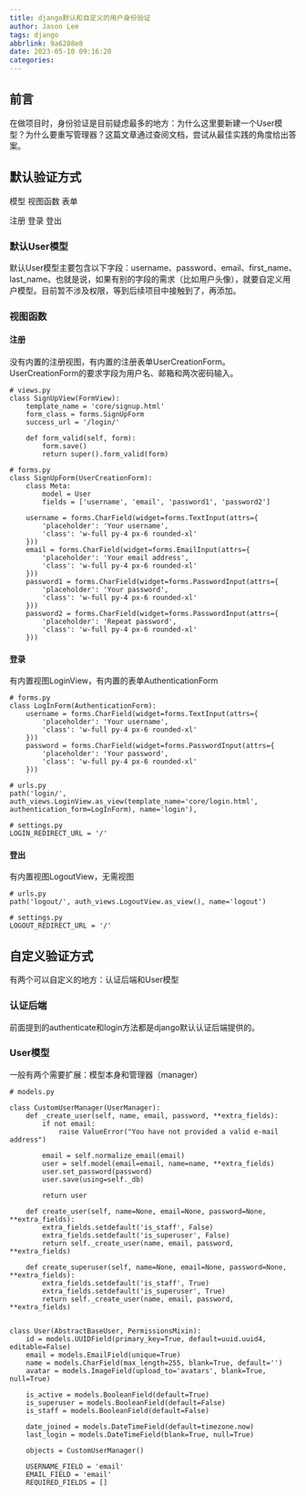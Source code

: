 ```yaml
---
title: django默认和自定义的用户身份验证
author: Jason Lee
tags: django
abbrlink: 9a6288e8
date: 2023-05-10 09:16:20
categories:
---
```


## 前言

在做项目时，身份验证是目前疑虑最多的地方：为什么这里要新建一个User模型？为什么要重写管理器？这篇文章通过查阅文档，尝试从最佳实践的角度给出答案。

## 默认验证方式

模型 视图函数 表单

注册 登录 登出

### 默认User模型

默认User模型主要包含以下字段：username、password、email、first_name、last_name。也就是说，如果有别的字段的需求（比如用户头像），就要自定义用户模型。目前暂不涉及权限，等到后续项目中接触到了，再添加。

### 视图函数

#### 注册

没有内置的注册视图，有内置的注册表单UserCreationForm。UserCreationForm的要求字段为用户名、邮箱和两次密码输入。

```
# views.py
class SignUpView(FormView):
    template_name = 'core/signup.html'
    form_class = forms.SignUpForm
    success_url = '/login/'

    def form_valid(self, form):
        form.save()
        return super().form_valid(form)

# forms.py
class SignUpForm(UserCreationForm):
    class Meta:
        model = User
        fields = ['username', 'email', 'password1', 'password2']

    username = forms.CharField(widget=forms.TextInput(attrs={
        'placeholder': 'Your username',
        'class': 'w-full py-4 px-6 rounded-xl'
    }))
    email = forms.CharField(widget=forms.EmailInput(attrs={
        'placeholder': 'Your email address',
        'class': 'w-full py-4 px-6 rounded-xl'
    }))
    password1 = forms.CharField(widget=forms.PasswordInput(attrs={
        'placeholder': 'Your password',
        'class': 'w-full py-4 px-6 rounded-xl'
    }))
    password2 = forms.CharField(widget=forms.PasswordInput(attrs={
        'placeholder': 'Repeat password',
        'class': 'w-full py-4 px-6 rounded-xl'
    }))
```

#### 登录

有内置视图LoginView，有内置的表单AuthenticationForm

```
# forms.py
class LogInForm(AuthenticationForm):
    username = forms.CharField(widget=forms.TextInput(attrs={
        'placeholder': 'Your username',
        'class': 'w-full py-4 px-6 rounded-xl'
    }))
    password = forms.CharField(widget=forms.PasswordInput(attrs={
        'placeholder': 'Your password',
        'class': 'w-full py-4 px-6 rounded-xl'
    }))

# urls.py
path('login/', auth_views.LoginView.as_view(template_name='core/login.html', authentication_form=LogInForm), name='login'),

# settings.py
LOGIN_REDIRECT_URL = '/'
```

#### 登出

有内置视图LogoutView，无需视图

```
# urls.py
path('logout/', auth_views.LogoutView.as_view(), name='logout')

# settings.py
LOGOUT_REDIRECT_URL = '/'
```

## 自定义验证方式

有两个可以自定义的地方：认证后端和User模型

### 认证后端

前面提到的authenticate和login方法都是django默认认证后端提供的。

### User模型

一般有两个需要扩展：模型本身和管理器（manager）

```
# models.py

class CustomUserManager(UserManager):
    def _create_user(self, name, email, password, **extra_fields):
        if not email:
            raise ValueError("You have not provided a valid e-mail address")

        email = self.normalize_email(email)
        user = self.model(email=email, name=name, **extra_fields)
        user.set_password(password)
        user.save(using=self._db)

        return user

    def create_user(self, name=None, email=None, password=None, **extra_fields):
        extra_fields.setdefault('is_staff', False)
        extra_fields.setdefault('is_superuser', False)
        return self._create_user(name, email, password, **extra_fields)

    def create_superuser(self, name=None, email=None, password=None, **extra_fields):
        extra_fields.setdefault('is_staff', True)
        extra_fields.setdefault('is_superuser', True)
        return self._create_user(name, email, password, **extra_fields)


class User(AbstractBaseUser, PermissionsMixin):
    id = models.UUIDField(primary_key=True, default=uuid.uuid4, editable=False)
    email = models.EmailField(unique=True)
    name = models.CharField(max_length=255, blank=True, default='')
    avatar = models.ImageField(upload_to='avatars', blank=True, null=True)

    is_active = models.BooleanField(default=True)
    is_superuser = models.BooleanField(default=False)
    is_staff = models.BooleanField(default=False)

    date_joined = models.DateTimeField(default=timezone.now)
    last_login = models.DateTimeField(blank=True, null=True)

    objects = CustomUserManager()

    USERNAME_FIELD = 'email'
    EMAIL_FIELD = 'email'
    REQUIRED_FIELDS = []
```

